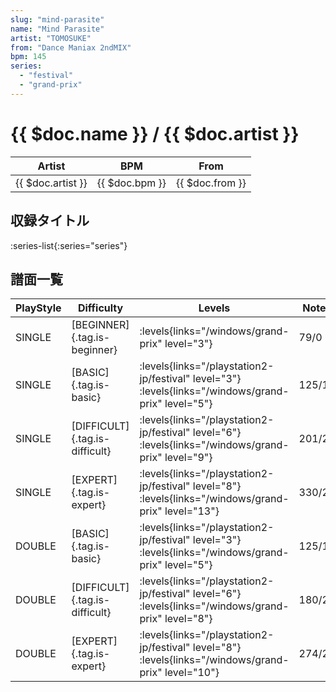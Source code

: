```yaml
---
slug: "mind-parasite"
name: "Mind Parasite"
artist: "TOMOSUKE"
from: "Dance Maniax 2ndMIX"
bpm: 145
series:
  - "festival"
  - "grand-prix"
---
```


# {{ $doc.name }} / {{ $doc.artist }}

|Artist|BPM|From|
|------|---|----|
|{{ $doc.artist }}|{{ $doc.bpm }}|{{ $doc.from }}|

## 収録タイトル

:series-list{:series="series"}

## 譜面一覧

|PlayStyle|Difficulty|Levels|Notes|Movie|
|---------|----------|------|-----|-----|
|SINGLE|[BEGINNER]{.tag.is-beginner}| :levels{links="/windows/grand-prix" level="3"}|79/0||
|SINGLE|[BASIC]{.tag.is-basic}|<div class="field is-grouped is-grouped-multiline"> :levels{links="/playstation2-jp/festival" level="3"}  :levels{links="/windows/grand-prix" level="5"}</div>|125/15||
|SINGLE|[DIFFICULT]{.tag.is-difficult}|<div class="field is-grouped is-grouped-multiline"> :levels{links="/playstation2-jp/festival" level="6"}  :levels{links="/windows/grand-prix" level="9"}</div>|201/21||
|SINGLE|[EXPERT]{.tag.is-expert}|<div class="field is-grouped is-grouped-multiline"> :levels{links="/playstation2-jp/festival" level="8"}  :levels{links="/windows/grand-prix" level="13"}</div>|330/26||
|DOUBLE|[BASIC]{.tag.is-basic}|<div class="field is-grouped is-grouped-multiline"> :levels{links="/playstation2-jp/festival" level="3"}  :levels{links="/windows/grand-prix" level="5"}</div>|125/15||
|DOUBLE|[DIFFICULT]{.tag.is-difficult}|<div class="field is-grouped is-grouped-multiline"> :levels{links="/playstation2-jp/festival" level="6"}  :levels{links="/windows/grand-prix" level="8"}</div>|180/21||
|DOUBLE|[EXPERT]{.tag.is-expert}|<div class="field is-grouped is-grouped-multiline"> :levels{links="/playstation2-jp/festival" level="8"}  :levels{links="/windows/grand-prix" level="10"}</div>|274/24||
